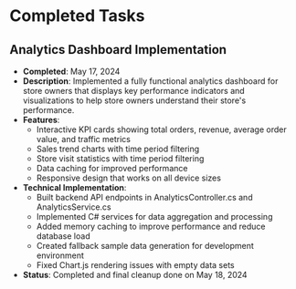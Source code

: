 # Completed Tasks

## Analytics Dashboard Implementation
- **Completed**: May 17, 2024
- **Description**: Implemented a fully functional analytics dashboard for store owners that displays key performance indicators and visualizations to help store owners understand their store's performance.
- **Features**:
  - Interactive KPI cards showing total orders, revenue, average order value, and traffic metrics
  - Sales trend charts with time period filtering
  - Store visit statistics with time period filtering
  - Data caching for improved performance
  - Responsive design that works on all device sizes
- **Technical Implementation**:
  - Built backend API endpoints in AnalyticsController.cs and AnalyticsService.cs
  - Implemented C# services for data aggregation and processing
  - Added memory caching to improve performance and reduce database load
  - Created fallback sample data generation for development environment
  - Fixed Chart.js rendering issues with empty data sets
- **Status**: Completed and final cleanup done on May 18, 2024 